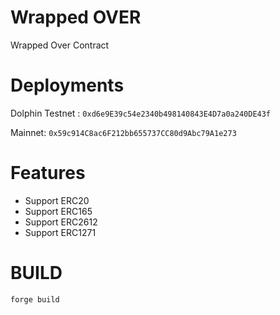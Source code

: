 # Wrapped OVER 

Wrapped Over Contract 

# Deployments

Dolphin Testnet : `0xd6e9E39c54e2340b498140843E4D7a0a240DE43f`

Mainnet: `0x59c914C8ac6F212bb655737CC80d9Abc79A1e273`

# Features
- Support ERC20
- Support ERC165
- Support ERC2612
- Support ERC1271


# BUILD
```
forge build
```


